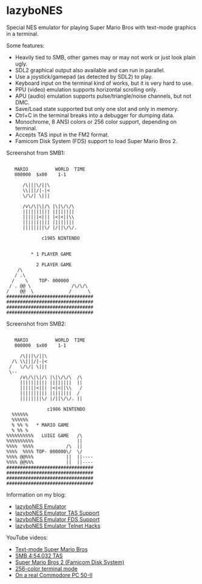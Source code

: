 # lazyboNES
Special NES emulator for playing Super Mario Bros with text-mode graphics in a terminal.

Some features:
* Heavily tied to SMB, other games may or may not work or just look plain ugly.
* SDL2 graphical output also available and can run in parallel.
* Use a joystick/gamepad (as detected by SDL2) to play.
* Keyboard input on the terminal kind of works, but it is very hard to use.
* PPU (video) emulation supports horizontal scrolling only.
* APU (audio) emulation supports pulse/triangle/noise channels, but not DMC.
* Save/Load state supported but only one slot and only in memory.
* Ctrl+C in the terminal breaks into a debugger for dumping data.
* Monochrome, 8 ANSI colors or 256 color support, depending on terminal.
* Accepts TAS input in the FM2 format.
* Famicom Disk System (FDS) support to load Super Mario Bros 2.

Screenshot from SMB1:
```

   MARIO          WORLD  TIME
   000000  $x00    1-1

      /\|||\/||\
      \\|||/|-|<
      \/\/| \|||

      /v\/\|\|/\ |\|\/\/\
      |||||||||| ||||||||
      ||||||<||| |<|<||\\
      |||||||||| ||||||||
      ||||||||\/ |/||\/\/.

             c1985 NINTENDO


         * 1 PLAYER GAME

           2 PLAYER GAME
    /\
   / .\
  /    \    TOP- 000000
 / . @@ \               /\/\/\
/    @@  \             /      \
################################
################################
################################
################################
```

Screenshot from SMB2:
```

   MARIO          WORLD  TIME
   000000  $x00    1-1

     /\|||\/||\
  /\ \\|||/|-|<
 /   \/\/| \|||
 \--
     /v\/\|\|/\ |\|\/\/\  /\
     |||||||||| ||||||||  ||
     ||||||<||| |<|<||\\   /
     |||||||||| ||||||||  /
     ||||||||\/ |/||\/\/. ||

               c1986 NINTENDO
  %%%%%%
  %%%%%%
  % %% %   * MARIO GAME
  % %% %
%%%%%%%%%%   LUIGI GAME   /\
%%%%%%%%%%                ||
%%%%  %%%%            /\  ||
%%%%  %%%% TOP- 000000\/  \/
%%%% @@%%%            ||  ||----
%%%% @@%%%            ||  ||----
################################
################################
################################
################################
```

Information on my blog:
* [lazyboNES Emulator](https://kobolt.github.io/article-194.html)
* [lazyboNES Emulator TAS Support](https://kobolt.github.io/article-206.html)
* [lazyboNES Emulator FDS Support](https://kobolt.github.io/article-216.html)
* [lazyboNES Emulator Telnet Hacks](https://kobolt.github.io/article-240.html)

YouTube videos:
* [Text-mode Super Mario Bros](https://www.youtube.com/shorts/0doygelPMto)
* [SMB 4:54.032 TAS](https://www.youtube.com/watch?v=kDsrsHwDWrY)
* [Super Mario Bros 2 (Famicom Disk System)](https://www.youtube.com/watch?v=EG1NTZ5mrTo)
* [256-color terminal mode](https://www.youtube.com/watch?v=1N4DXhKInMk)
* [On a real Commodore PC 50-II](https://www.youtube.com/watch?v=rBhs5TBwTWY)

